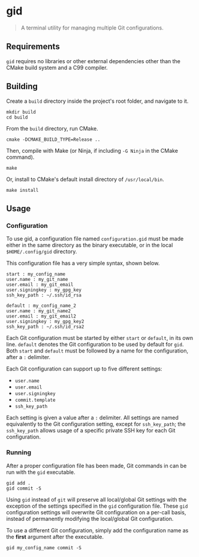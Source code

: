 # gid

> A terminal utility for managing multiple Git configurations.

## Requirements

`gid` requires no libraries or other external dependencies other than the
CMake build system and a C99 compiler.

## Building

Create a `build` directory inside the project's root folder, and navigate
to it.

```console
mkdir build
cd build
```

From the `build` directory, run CMake.

```console
cmake -DCMAKE_BUILD_TYPE=Release ..
```

Then, compile with Make (or Ninja, if including `-G Ninja` in the CMake
command).

```console
make
```

Or, install to CMake's default install directory of `/usr/local/bin`.

```console
make install
```

## Usage

### Configuration

To use gid, a configuration file named `configuration.gid` must be made
either in the same directory as the binary executable, or in the local
`$HOME/.config/gid` directory.

This configuration file has a very simple syntax, shown below.

```
start : my_config_name
user.name : my_git_name
user.email : my_git_email
user.signingkey : my_gpg_key
ssh_key_path : ~/.ssh/id_rsa

default : my_config_name_2
user.name : my_git_name2
user.email : my_git_email2
user.signingkey : my_gpg_key2
ssh_key_path : ~/.ssh/id_rsa2
```

Each Git configuration must be started by either `start` or `default`, in its
own line. `default` denotes the Git configuration to be used by default for
`gid`. Both `start` and `default` must be followed by a name for the
configuration, after a `:` delimiter.

Each Git configuration can support up to five different settings:

- `user.name`
- `user.email`
- `user.signingkey`
- `commit.template`
- `ssh_key_path`

Each setting is given a value after a `:` delimiter. All settings are named
equivalently to the Git configuration setting, except for `ssh_key_path`; the
`ssh_key_path` allows usage of a specific private SSH key for each Git
configuration.

### Running

After a proper configuration file has been made, Git commands in can be run
with the `gid` executable.

```console
gid add .
gid commit -S
```

Using `gid` instead of `git` will preserve all local/global Git settings with
the exception of the settings specified in the `gid` configuration file. These
`gid` configuration settings will overwrite Git configuration on a per-call
basis, instead of permanently modifying the local/global Git configuration.

To use a different Git configuration, simply add the configuration name as the
**first** argument after the executable.

```console
gid my_config_name commit -S
```

